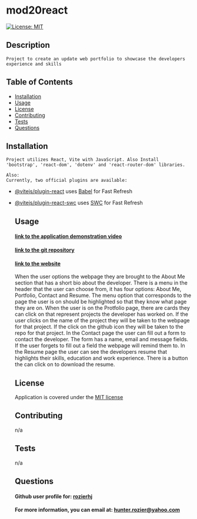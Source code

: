 # mod20react
  [![License: MIT](https://img.shields.io/badge/License-MIT-yellow.svg)](https://opensource.org/licenses/MIT)

  ## Description 
    Project to create an update web portfolio to showcase the developers experience and skills

  ## Table of Contents

  - [Installation](#installation)
  - [Usage](#usage)
  - [License](#license)
  - [Contributing](#contributing)
  - [Tests](#tests)
  - [Questions](#questions)  

  ## Installation
    Project utilizes React, Vite with JavaScript. Also Install 'bootstrap', 'react-dom', 'dotenv' and 'react-router-dom' libraries.

    Also:
    Currently, two official plugins are available:

- [@vitejs/plugin-react](https://github.com/vitejs/vite-plugin-react/blob/main/packages/plugin-react/README.md) uses [Babel](https://babeljs.io/) for Fast Refresh
- [@vitejs/plugin-react-swc](https://github.com/vitejs/vite-plugin-react-swc) uses [SWC](https://swc.rs/) for Fast Refresh

  ## Usage

  #### [link to the application demonstration video](#)
  #### [link to the git repository](https://github.com/rozierhj/mod20react)
  #### [link to the website](https://mod20-react-portfolio.netlify.app/)

    When the user options the webpage they are brought to the About Me section that has a short bio about the developer. There is a menu in the header that the user can choose from, it has four options: About Me, Portfolio, Contact and Resume. The menu option that corresponds to the page the user is on should be highlighted so that they know what page they are on.
    When the user is on the Protfolio page, there are cards they can click on that represent projects the developer has worked on. If the user clicks on the name of the project they will be taken to the webpage for that project. If the click on the github icon they will be taken to the repo for that project.
    In the Contact page the user can fill out a form to contact the developer. The form has a name, email and message fields. If the user forgets to fill out a field the webpage will remind them to.
    In the Resume page the user can see the developers resume that highlights their skills, education and work experience. There is a button the can click on to download the resume.

  ## License

  Application is covered under the [MIT license](https://opensource.org/licenses/MIT)

  ## Contributing
    n/a

  ## Tests
    n/a

  ## Questions

  #### Github user profile for: [rozierhj](https://github.com/rozierhj)
  #### For more information, you can email at: [hunter.rozier@yahoo.com](hunter.rozier@yahoo.com)


